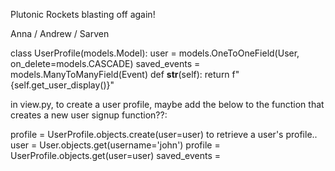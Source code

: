 Plutonic Rockets blasting off again!

Anna / Andrew / Sarven


class UserProfile(models.Model):
    user = models.OneToOneField(User, on_delete=models.CASCADE)
    saved_events = models.ManyToManyField(Event)
    def __str__(self):
        return f"{self.get_user_display()}"


in view.py, to create a user profile, maybe add the below to the function that creates a new user signup function??:

profile = UserProfile.objects.create(user=user)
to retrieve a user's profile.. 
    user = User.objects.get(username='john')
    profile = UserProfile.objects.get(user=user)
    saved_events = 
